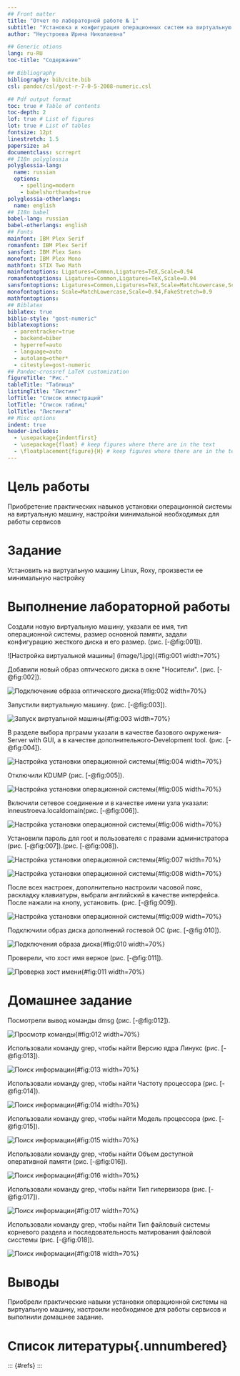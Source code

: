 ```yaml
---
## Front matter
title: "Отчет по лабораторной работе № 1"
subtitle: "Установка и конфигурация операционных систем на виртуальную машину"
author: "Неустроева Ирина Николаевна"

## Generic otions
lang: ru-RU
toc-title: "Содержание"

## Bibliography
bibliography: bib/cite.bib
csl: pandoc/csl/gost-r-7-0-5-2008-numeric.csl

## Pdf output format
toc: true # Table of contents
toc-depth: 2
lof: true # List of figures
lot: true # List of tables
fontsize: 12pt
linestretch: 1.5
papersize: a4
documentclass: scrreprt
## I18n polyglossia
polyglossia-lang:
  name: russian
  options:
	- spelling=modern
	- babelshorthands=true
polyglossia-otherlangs:
  name: english
## I18n babel
babel-lang: russian
babel-otherlangs: english
## Fonts
mainfont: IBM Plex Serif
romanfont: IBM Plex Serif
sansfont: IBM Plex Sans
monofont: IBM Plex Mono
mathfont: STIX Two Math
mainfontoptions: Ligatures=Common,Ligatures=TeX,Scale=0.94
romanfontoptions: Ligatures=Common,Ligatures=TeX,Scale=0.94
sansfontoptions: Ligatures=Common,Ligatures=TeX,Scale=MatchLowercase,Scale=0.94
monofontoptions: Scale=MatchLowercase,Scale=0.94,FakeStretch=0.9
mathfontoptions:
## Biblatex
biblatex: true
biblio-style: "gost-numeric"
biblatexoptions:
  - parentracker=true
  - backend=biber
  - hyperref=auto
  - language=auto
  - autolang=other*
  - citestyle=gost-numeric
## Pandoc-crossref LaTeX customization
figureTitle: "Рис."
tableTitle: "Таблица"
listingTitle: "Листинг"
lofTitle: "Список иллюстраций"
lotTitle: "Список таблиц"
lolTitle: "Листинги"
## Misc options
indent: true
header-includes:
  - \usepackage{indentfirst}
  - \usepackage{float} # keep figures where there are in the text
  - \floatplacement{figure}{H} # keep figures where there are in the text
---
```


# Цель работы

Приобретение практических навыков установки операционной системы на виртуальную машину, настройки минимальной необходимых для работы сервисов

# Задание

Установить на виртуальную машину Linux, Roxy, произвести ее минимальную настройку 


# Выполнение лабораторной работы

Создали новую виртуальную машину, указали ее имя, тип операционной системы, размер основной памяти, задали конфигурацию жесткого диска и его размер. (рис. [-@fig:001]).

![Настройка виртуальной машины] (image/1.jpg){#fig:001 width=70%}

Добавили новый образ оптического диска в окне "Носители". (рис. [-@fig:002]).

![Подключение образа оптического диска](image/2.jpg){#fig:002 width=70%}

Запустили виртуальную машину. (рис. [-@fig:003]).

![Запуск виртуальной машины](image/3.jpg){#fig:003 width=70%}

В разделе выбора прграмм указали в качестве базового окружения-Server with GUI, а в качестве дополнительного-Development tool. (рис. [-@fig:004]).

![Настройка установки операционной системы](image/4.jpg){#fig:004 width=70%}

Отключили KDUMP (рис. [-@fig:005]).

![Настройка установки операционной системы](image/5.jpg){#fig:005 width=70%}

Включили сетевое соединение и в качестве имени узла указали: inneustroeva.localdomain(рис. [-@fig:006]).

![Настройка установки операционной системы](image/6.jpg){#fig:006 width=70%}

Установили пароль для root и пользователя с правами администратора (рис. [-@fig:007]).(рис. [-@fig:008]).

![Настройка установки операционной системы](image/7.jpg){#fig:007 width=70%}

![Настройка установки операционной системы](image/8.jpg){#fig:008 width=70%}

После всех настроек, дополнительно настроили часовой пояс, раскладку клавиатуры, выбрали английский в качестве интерфейса. После нажали на кнопу, установить. 
(рис. [-@fig:009]).

![Настройка установки операционной системы](image/9.jpg){#fig:009 width=70%}

Подключили образ диска дополнений гостевой ОС (рис. [-@fig:010]).

![Подключения образа диска](image/18.jpg){#fig:010 width=70%}

Проверели, что хост имя верное (рис. [-@fig:011]).

![Проверка хост имени](image/10.jpg){#fig:011 width=70%}

# Домашнее задание

Посмотрели вывод команды dmsg (рис. [-@fig:012]).

![Просмотр команды ](image/11.jpg){#fig:012 width=70%}

Использовали команду grep, чтобы найти Версию ядра Линукс (рис. [-@fig:013]).

![Поиск информации ](image/12.jpg){#fig:013 width=70%}

Использовали команду grep, чтобы найти Частоту процессора (рис. [-@fig:014]).

![Поиск информации](image/13.jpg){#fig:014 width=70%}

Использовали команду grep, чтобы найти Модель процессора (рис. [-@fig:015]).

![Поиск информации](image/14.jpg){#fig:015 width=70%}

Использовали команду grep, чтобы найти Объем доступной оперативной памяти (рис. [-@fig:016]).

![Поиск информации](image/15.jpg){#fig:016 width=70%}

Использовали команду grep, чтобы найти Тип гипервизора (рис. [-@fig:017]).

![Поиск информации](image/16.jpg){#fig:017 width=70%}

Использовали команду grep, чтобы найти Тип файловый системы корневого раздела и последовательность матирования файловой сисстемы (рис. [-@fig:018]).

![Поиск информации](image/17.jpg){#fig:018 width=70%}

# Выводы

Приобрели практические навыки установки операционной системы на виртуальную машину, настроили необходимое для работы сервисов и выполнили домашнее задание.

# Список литературы{.unnumbered}

::: {#refs}
:::
